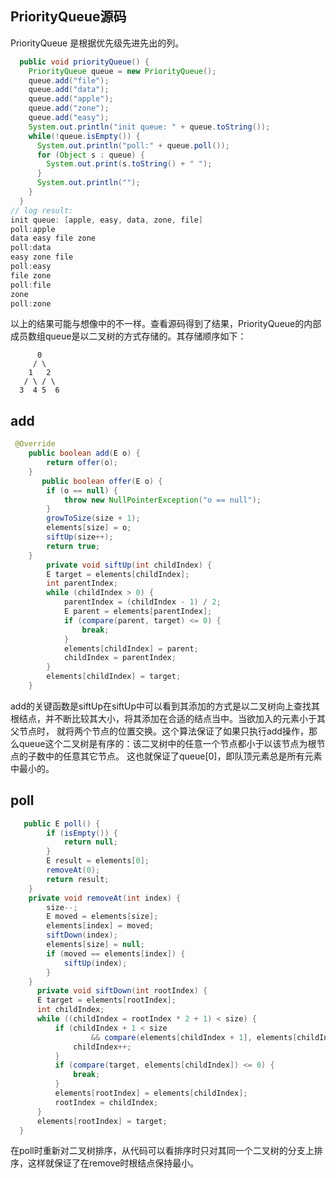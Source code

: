 ## PriorityQueue源码
PriorityQueue 是根据优先级先进先出的列。
```java
  public void priorityQueue() {
    PriorityQueue queue = new PriorityQueue();
    queue.add("file");
    queue.add("data");
    queue.add("apple");
    queue.add("zone");
    queue.add("easy");
    System.out.println("init queue: " + queue.toString());
    while(!queue.isEmpty()) {
      System.out.println("poll:" + queue.poll());
      for (Object s : queue) {
        System.out.print(s.toString() + " ");
      }
      System.out.println("");
    }
  }
// log result:
init queue: [apple, easy, data, zone, file]
poll:apple
data easy file zone 
poll:data
easy zone file 
poll:easy
file zone 
poll:file
zone 
poll:zone
```
以上的结果可能与想像中的不一样。查看源码得到了结果，PriorityQueue的内部成员数组queue是以二叉树的方式存储的。其存储顺序如下：
```
      0
     / \
    1   2
   / \ / \
  3  4 5  6
```
## add 
```java
 @Override
    public boolean add(E o) {
        return offer(o);
    }
       public boolean offer(E o) {
        if (o == null) {
            throw new NullPointerException("o == null");
        }
        growToSize(size + 1);
        elements[size] = o;
        siftUp(size++);
        return true;
    }
        private void siftUp(int childIndex) {
        E target = elements[childIndex];
        int parentIndex;
        while (childIndex > 0) {
            parentIndex = (childIndex - 1) / 2;
            E parent = elements[parentIndex];
            if (compare(parent, target) <= 0) {
                break;
            }
            elements[childIndex] = parent;
            childIndex = parentIndex;
        }
        elements[childIndex] = target;
    }
```
add的关键函数是siftUp在siftUp中可以看到其添加的方式是以二叉树向上查找其根结点，并不断比较其大小，将其添加在合适的结点当中。当欲加入的元素小于其父节点时，
就将两个节点的位置交换。这个算法保证了如果只执行add操作，那么queue这个二叉树是有序的：该二叉树中的任意一个节点都小于以该节点为根节点的子数中的任意其它节点。
这也就保证了queue[0]，即队顶元素总是所有元素中最小的。
## poll 
```java
   public E poll() {
        if (isEmpty()) {
            return null;
        }
        E result = elements[0];
        removeAt(0);
        return result;
    }
    private void removeAt(int index) {
        size--;
        E moved = elements[size];
        elements[index] = moved;
        siftDown(index);
        elements[size] = null;
        if (moved == elements[index]) {
            siftUp(index);
        }
    }
      private void siftDown(int rootIndex) {
      E target = elements[rootIndex];
      int childIndex;
      while ((childIndex = rootIndex * 2 + 1) < size) {
          if (childIndex + 1 < size
                  && compare(elements[childIndex + 1], elements[childIndex]) < 0) {
              childIndex++;
          }
          if (compare(target, elements[childIndex]) <= 0) {
              break;
          }
          elements[rootIndex] = elements[childIndex];
          rootIndex = childIndex;
      }
      elements[rootIndex] = target;
  }
```
在poll时重新对二叉树排序，从代码可以看排序时只对其同一个二叉树的分支上排序，这样就保证了在remove时根结点保持最小。







